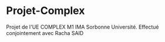 # Projet-Complex
Projet de l'UE COMPLEX M1 IMA Sorbonne Université.
Effectué conjointement avec Racha SAID
